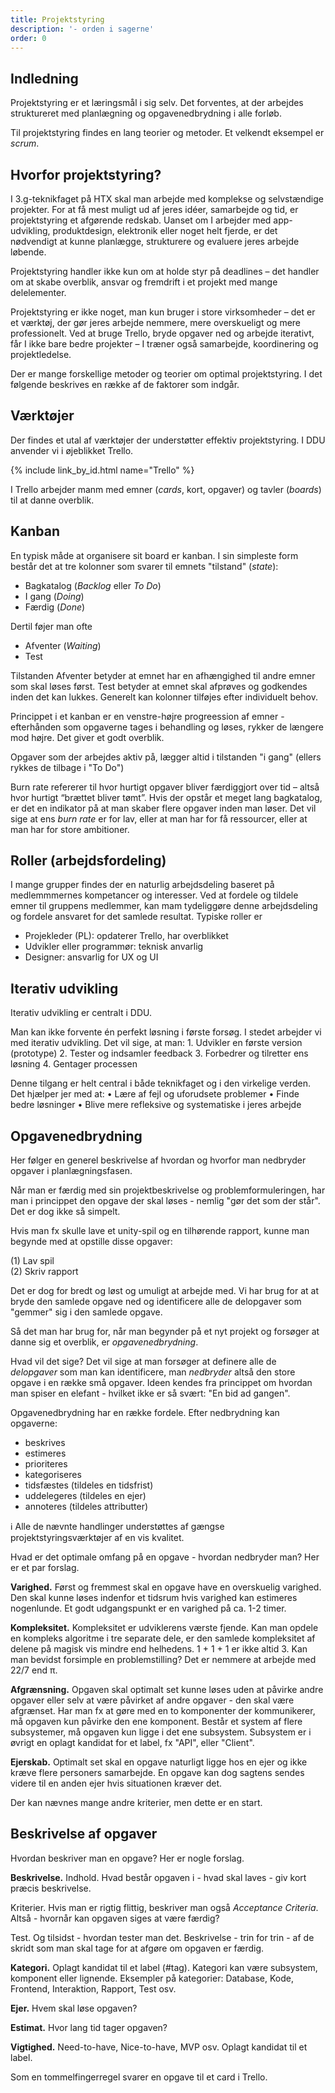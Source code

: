 ```yaml
---
title: Projektstyring
description: '- orden i sagerne'
order: 0
---
```

## Indledning
Projektstyring er et læringsmål i sig selv. Det forventes, at der arbejdes struktureret med planlægning og opgavenedbrydning i alle forløb. 

Til projektstyring findes en lang teorier og metoder. Et velkendt eksempel er _scrum_. 

## Hvorfor projektstyring?
I 3.g-teknikfaget på HTX skal man arbejde med komplekse og selvstændige projekter. For at få mest muligt ud af jeres idéer, samarbejde og tid, er projektstyring et afgørende redskab. Uanset om I arbejder med app-udvikling, produktdesign, elektronik eller noget helt fjerde, er det nødvendigt at kunne planlægge, strukturere og evaluere jeres arbejde løbende.

Projektstyring handler ikke kun om at holde styr på deadlines – det handler om at skabe overblik, ansvar og fremdrift i et projekt med mange delelementer.

Projektstyring er ikke noget, man kun bruger i store virksomheder – det er et værktøj, der gør jeres arbejde nemmere, mere overskueligt og mere professionelt. Ved at bruge Trello, bryde opgaver ned og arbejde iterativt, får I ikke bare bedre projekter – I træner også samarbejde, koordinering og projektledelse.

Der er mange forskellige metoder og teorier om optimal projektstyring. I det følgende beskrives en række af de faktorer som indgår. 

## Værktøjer
Der findes et utal af værktøjer der understøtter effektiv projektstyring. I DDU anvender vi i øjeblikket Trello.

{% include link_by_id.html name="Trello" %}

I Trello arbejder manm med emner (_cards_, kort, opgaver) og tavler (_boards_) til at danne overblik.

## Kanban
En typisk måde at organisere sit board er kanban. I sin simpleste form består det at tre kolonner som svarer til  emnets "tilstand" (_state_): 

- Bagkatalog (_Backlog_ eller _To Do_)
- I gang (_Doing_)
- Færdig (_Done_)

Dertil føjer man ofte 

- Afventer (_Waiting_)
- Test

Tilstanden Afventer betyder at emnet har en afhængighed til andre emner som skal løses først. 
Test betyder at emnet skal afprøves og godkendes inden det kan lukkes.
Generelt kan kolonner tilføjes efter individuelt behov. 

Princippet i et kanban er en venstre-højre progreession af emner - efterhånden som opgaverne tages i behandling og løses, rykker de længere mod højre. Det giver et godt overblik. 

Opgaver som der arbejdes aktiv på, lægger altid i tilstanden "i gang" (ellers rykkes de tilbage i "To Do")

Burn rate refererer til hvor hurtigt opgaver bliver færdiggjort over tid – altså hvor hurtigt “brættet bliver tømt”.
Hvis der opstår et meget lang bagkatalog, er det en indikator på at man skaber flere opgaver inden man løser. 
Det vil sige at ens _burn rate_ er for lav, eller at man har for få ressourcer, eller at man har for store ambitioner. 

## Roller (arbejdsfordeling)
I mange grupper findes der en naturlig arbejdsdeling baseret på medlemmmernes kompetancer og interesser.
Ved at fordele og tildele emner til gruppens medlemmer, kan mam tydeliggøre denne arbejdsdeling og fordele ansvaret for det samlede resultat. 
Typiske roller er 

- Projekleder (PL): opdaterer Trello, har overblikket
- Udvikler eller programmør: teknisk anvarlig
- Designer: ansvarlig for UX og UI


## Iterativ udvikling
Iterativ udvikling er centralt i DDU. 

 Man kan ikke forvente én perfekt løsning i første forsøg. I stedet arbejder vi med iterativ udvikling. Det vil sige, at man:
	1.	Udvikler en første version (prototype)
	2.	Tester og indsamler feedback
	3.	Forbedrer og tilretter ens løsning
	4.	Gentager processen

Denne tilgang er helt central i både teknikfaget og i den virkelige verden. Det hjælper jer med at:
	•	Lære af fejl og uforudsete problemer
	•	Finde bedre løsninger
	•	Blive mere refleksive og systematiske i jeres arbejde

## Opgavenedbrydning
Her følger en generel beskrivelse af hvordan og hvorfor man nedbryder opgaver i planlægningsfasen.

Når man er færdig med sin projektbeskrivelse og problemformuleringen, har man i princippet den opgave der skal løses - nemlig "gør det som der står". Det er dog ikke så simpelt.

Hvis man fx skulle lave et unity-spil og en tilhørende rapport, kunne man begynde med at opstille disse opgaver: 

(1) Lav spil  
(2) Skriv rapport

Det er dog for bredt og løst og umuligt at arbejde med. Vi har brug for at at bryde den samlede opgave ned og identificere alle de delopgaver som "gemmer" sig i den samlede opgave.

Så det man har brug for, når man begynder på et nyt projekt og forsøger at danne sig et overblik, er _opgavenedbrydning_. 

Hvad vil det sige? Det vil sige at man forsøger at definere alle de _delopgaver_ som man kan identificere, man _nedbryder_ altså den store opgave i en række små opgaver. 
Ideen kendes fra princippet om hvordan man spiser en elefant - hvilket ikke er så svært: "En bid ad gangen".

Opgavenedbrydning har en række fordele. Efter nedbrydning kan opgaverne:

- beskrives
- estimeres 
- prioriteres
- kategoriseres
- tidsfæstes (tildeles en tidsfrist)
- uddelegeres (tildeles en ejer)
- annoteres (tildeles attributter)

&#x2139; Alle de nævnte handlinger understøttes af gængse projektstyringsværktøjer af en vis kvalitet.

Hvad er det optimale omfang på en opgave - hvordan nedbryder man? Her er et par forslag. 

**Varighed.** Først og fremmest skal en opgave have en overskuelig varighed. 
Den skal kunne løses indenfor et tidsrum hvis varighed kan estimeres nogenlunde.
Et godt udgangspunkt er en varighed på ca. 1-2 timer.

**Kompleksitet.** 
Kompleksitet er udviklerens værste fjende. Kan man opdele en kompleks algoritme i tre separate dele, er den samlede kompleksitet af delene på magisk vis mindre end helhedens. 1 + 1 + 1 er ikke altid 3. Kan man bevidst forsimple en problemstilling? Det er nemmere at arbejde med 22/7 end &#x03C0;.

**Afgrænsning.** Opgaven skal optimalt set kunne løses uden at påvirke andre opgaver eller selv at være påvirket af andre opgaver - den skal være afgrænset. Har man fx at gøre med en to komponenter der kommunikerer, må opgaven kun påvirke den ene komponent. Består et system af flere subsystemer, må opgaven kun ligge i det ene subsystem. Subsystem er i øvrigt en oplagt kandidat for et label, fx "API", eller "Client".

**Ejerskab.** Optimalt set skal en opgave naturligt ligge hos en ejer og ikke kræve flere personers samarbejde. En opgave kan dog sagtens sendes videre til en anden ejer hvis situationen kræver det.

Der kan nævnes mange andre kriterier, men dette er en start.

## Beskrivelse af opgaver
Hvordan beskriver man en opgave? Her er nogle forslag.

**Beskrivelse.** 
Indhold. Hvad består opgaven i - hvad skal laves - giv kort præcis beskrivelse. 

Kriterier. Hvis man er rigtig flittig, beskriver man også _Acceptance Criteria_. 
Altså - hvornår kan opgaven siges at være færdig? 

Test. Og tilsidst - hvordan tester man det. Beskrivelse - trin for trin - af de skridt som man skal tage for at afgøre om opgaven er færdig.

**Kategori.** Oplagt kandidat til et label (#tag). Kategori kan være subsystem, komponent eller lignende.
Eksempler på kategorier: Database, Kode, Frontend, Interaktion, Rapport, Test osv. 

**Ejer.** Hvem skal løse opgaven?

**Estimat.** Hvor lang tid tager opgaven? 

**Vigtighed.** Need-to-have, Nice-to-have, MVP osv. Oplagt kandidat til et label.

Som en tommelfingerregel svarer en opgave til et card i Trello.
